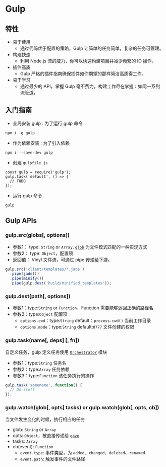 # Gulp

## 特性

- 易于使用
  - 通过代码优于配置的策略，Gulp 让简单的任务简单，复杂的任务可管理。
- 构建快速
  - 利用 Node.js 流的威力，你可以快速构建项目并减少频繁的 IO 操作。
- 插件高质
  - Gulp 严格的插件指南确保插件如你期望的那样简洁高质得工作。
- 易于学习
  - 通过最少的 API，掌握 Gulp 毫不费力，构建工作尽在掌握：如同一系列流管道。

## 入门指南

- 全局安装 gulp : 为了运行 gulp 命令
```
npm i -g gulp
```

- 作为依赖安装 : 为了引入依赖
```
npm i --save-dev gulp
```

- 创建 `gulpfile.js`
```
const gulp = require('gulp');
gulp.task('default', () => {
  // TODO
});
```

- 运行 gulp 命令
```
gulp
```

## Gulp APIs

### gulp.src(globs[, options])

- 参数1： type: `String` or `Array`, [`glob`](https://github.com/Cinux-Chosan/learning/blob/master/Projects%E6%9E%84%E5%BB%BA-learning/gulp/node-glob.md) 为文件模式匹配的一种实现方式
- 参数2： type: `Object`，配置项
- 返回值： Vinyl 文件流，可通过 pipe 传递给下游。

```javascript
gulp.src('client/templates/*.jade')
  .pipe(jade())
  .pipe(minify())
  .pipe(gulp.dest('build/minified_templates'));
```

### gulp.dest(path[, options])

- 参数1：type:`String` or `Function`，Function 需要能够返回正确的路径名
- 参数2：type:`Object` 配置项
  - `options.cwd`：type:`String` default：`process.cwd()` 当前工作目录
  - `options.mode`：type:`String` default:`0777` 文件创建的权限

### gulp.task(name[, deps] [, fn])

自定义任务，gulp 定义任务使用 [`Orchestrator`](https://github.com/Cinux-Chosan/learning/blob/master/Projects%E6%9E%84%E5%BB%BA-learning/gulp/Orchestrator.md) 模块
- 参数1：type:`String`  任务名
- 参数2：type:`Array`  任务依赖
- 参数3：type:`Function`  该任务执行的操作

```javascript
gulp.task('somename', function() {
  // Do stuff
});
```

### gulp.watch(glob[, opts] tasks) or gulp.watch(glob[, opts, cb])

当文件发生变化的时候，执行相应的任务
- glob: `String` or `Array`
- opts: `Object`，被直接传递给 [`gaze`](https://github.com/Cinux-Chosan/learning/blob/master/Projects%E6%9E%84%E5%BB%BA-learning/gulp/gaze.md)
- tasks: `Array`
- cb(event): `Function`
  - `event.type`: 事件类型，为 `added`、`changed`、`deleted`、`renamed`
  - `event.path`: 触发事件的文件路径
